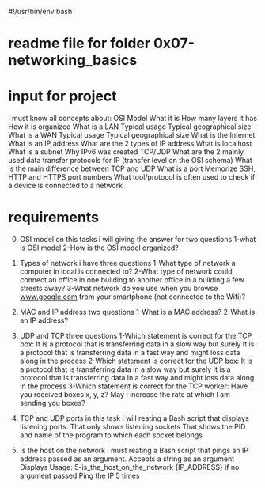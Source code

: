 #!/usr/bin/env bash

# readme file for folder 0x07-networking_basics

# input for project
i must know all concepts about:
OSI Model
What it is
How many layers it has
How it is organized
What is a LAN
Typical usage
Typical geographical size
What is a WAN
Typical usage
Typical geographical size
What is the Internet
What is an IP address
What are the 2 types of IP address
What is localhost
What is a subnet
Why IPv6 was created
TCP/UDP
What are the 2 mainly used data transfer protocols for IP (transfer level on the OSI schema)
What is the main difference between TCP and UDP
What is a port
Memorize SSH, HTTP and HTTPS port numbers
What tool/protocol is often used to check if a device is connected to a network

# requirements 

0. OSI model
on this tasks i will giving the answer for two questions 
1-what is OSI model
2-How is the OSI model organized?

1. Types of network
i have three questions
1-What type of network a computer in local is connected to?
2-What type of network could connect an office in one building to another office in a building a few streets away?
3-What network do you use when you browse www.google.com from your smartphone (not connected to the Wifi)?

2. MAC and IP address
two questions
1-What is a MAC address?
2-What is an IP address?

3. UDP and TCP
three questions
1-Which statement is correct for the TCP box:
It is a protocol that is transferring data in a slow way but surely
It is a protocol that is transferring data in a fast way and might loss data along in the process
2-Which statement is correct for the UDP box:
It is a protocol that is transferring data in a slow way but surely
It is a protocol that is transferring data in a fast way and might loss data along in the process
3-Which statement is correct for the TCP worker:
Have you received boxes x, y, z?
May I increase the rate at which I am sending you boxes?

4. TCP and UDP ports
in this task i will reating a Bash script that displays listening ports:
That only shows listening sockets
That shows the PID and name of the program to which each socket belongs

5. Is the host on the network
i must reating  a Bash script that pings an IP address passed as an argument.
Accepts a string as an argument
Displays Usage: 5-is_the_host_on_the_network {IP_ADDRESS} if no argument passed
Ping the IP 5 times
